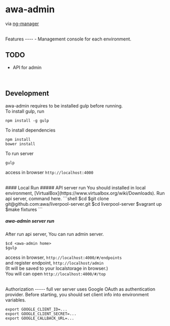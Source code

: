 awa-admin
====

via [ng-manager](https://github.com/dogenzaka/ng-manager)

<br/>
Features
----
- Management console for each environment.

TODO
----
- API for admin


<br/>

Development
----
awa-admin requires to be installed gulp before running.  
To install gulp, run

```shell
npm install -g gulp
```

To install dependencies
```shell
npm install
bower install
```

To run server  
```shell
gulp
```
access in browser `http://localhost:4000`

<br/>
#### Local Run
##### API server run
You should installed in local environment, [VirtualBox](https://www.virtualbox.org/wiki/Downloads).  
Run api server, command here.
```shell
$cd <your git repository home>
$git clone git@github.com:awa/liverpool-server.git
$cd liverpool-server
$vagrant up
$make fixtures
```

##### awa-admin server run
After run api server, You can run admin server.
```shell
$cd <awa-admin home>
$gulp
```
access in browser, `http://localhost:4000/#/endpoints`  
and register endpoint, `http://localhost/admin`  
(It will be saved to your localstorage in browser.)  
You will can open `http://localhost:4000/#/top`

<br/>
Authorization
-----
full ver server uses Google OAuth as authentication provider.  
Before starting, you should set client info into environment variables.

```shell
export GOOGLE_CLIENT_ID=...
export GOOGLE_CLIENT_SECRET=...
export GOOGLE_CALLBACK_URL=...
```
